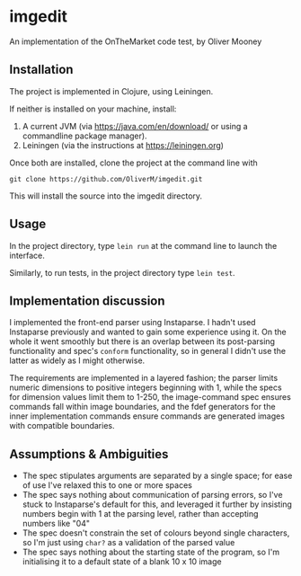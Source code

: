 # imgedit

An implementation of the OnTheMarket code test, by Oliver Mooney 

## Installation
The project is implemented in Clojure, using Leiningen.

If neither is installed on your machine, install:
1. A current JVM (via https://java.com/en/download/ or using a commandline package manager).
2. Leiningen (via the instructions at https://leiningen.org)

Once both are installed, clone the project at the command line with 

    git clone https://github.com/OliverM/imgedit.git

This will install the source into the imgedit directory.

## Usage

In the project directory, type `lein run` at the command line to launch the interface.

Similarly, to run tests, in the project directory type `lein test`.

## Implementation discussion
I implemented the front-end parser using Instaparse. I hadn't used Instaparse previously and wanted to gain some experience using it. On the whole it went smoothly but there is an overlap between its post-parsing functionality and spec's `conform` functionality, so in general I didn't use the latter as widely as I might otherwise.

The requirements are implemented in a layered fashion; the parser limits numeric dimensions to positive integers beginning with 1, while the specs for dimension values limit them to 1-250, the image-command spec ensures commands fall within image boundaries, and the fdef generators for the inner implementation commands ensure commands are generated images with compatible boundaries.

## Assumptions & Ambiguities
- The spec stipulates arguments are separated by a single space; for ease of use I've relaxed this to one or more spaces
- The spec says nothing about communication of parsing errors, so I've stuck to Instaparse's default for this, and leveraged it further by insisting numbers begin with 1 at the parsing level, rather than accepting numbers like "04"
- The spec doesn't constrain the set of colours beyond single characters, so I'm just using `char?` as a validation of the parsed value
- The spec says nothing about the starting state of the program, so I'm initialising it to a default state of a blank 10 x 10 image
